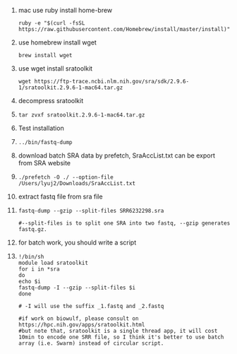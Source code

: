 1. mac use ruby install home-brew 

   ```shell
   ruby -e "$(curl -fsSL https://raw.githubusercontent.com/Homebrew/install/master/install)"
   ```

2. use homebrew install wget

   ```shell
   brew install wget
   ```

3. use wget install sratoolkit

   ```shell
   wget https://ftp-trace.ncbi.nlm.nih.gov/sra/sdk/2.9.6-1/sratoolkit.2.9.6-1-mac64.tar.gz
   ```

4. decompress sratoolkit

5. ```
   tar zvxf sratoolkit.2.9.6-1-mac64.tar.gz
   ```

5. Test installation

7. ```shell
   ../bin/fastq-dump
   ```

8. download batch SRA data by prefetch, SraAccList.txt can be export from SRA website

9. ```shell
   ./prefetch -O ./ --option-file /Users/lyuj2/Downloads/SraAccList.txt
   ```

10. extract fastq file from sra file

11. ```shell
    fastq-dump --gzip --split-files SRR6232298.sra
    
    #--split-files is to split one SRA into two fastq, --gzip generates fastq.gz.
    ```

12. for batch work, you should write a script

13. ```shell
    !/bin/sh
    module load sratoolkit
    for i in *sra
    do
    echo $i
    fastq-dump -I --gzip --split-files $i
    done
    
    # -I will use the suffix _1.fastq and _2.fastq
    
    #if work on biowulf, please consult on https://hpc.nih.gov/apps/sratoolkit.html
    #but note that, sratoolkit is a single thread app, it will cost 10min to encode one SRR file, so I think it's better to use batch array (i.e. Swarm) instead of circular script.
    ```

    


